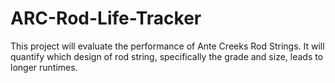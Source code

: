 # ARC-Rod-Life-Tracker

This project will evaluate the performance of Ante Creeks Rod Strings. It will quantify which design of rod string, specifically the grade and size, leads to longer runtimes.
